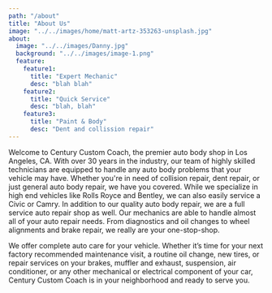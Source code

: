 ```yaml
---
path: "/about"
title: "About Us"
image: "../../images/home/matt-artz-353263-unsplash.jpg"
about:
  image: "../../images/Danny.jpg"
  background: "../../images/image-1.png"
  feature:
    feature1:
      title: "Expert Mechanic"
      desc: "blah blah"
    feature2:
      title: "Quick Service"
      desc: "blah, blah"
    feature3:
      title: "Paint & Body"
      desc: "Dent and collission repair"
---
```


Welcome to Century Custom Coach, the premier auto body shop in Los Angeles, CA. With over 30 years in the industry, our team of highly skilled technicians are equipped to handle any auto body problems that your vehicle may have. Whether you're in need of collision repair, dent repair, or just general auto body repair, we have you covered. While we specialize in high end vehicles like Rolls Royce and Bentley, we can also easily service a Civic or Camry. In addition to our quality auto body repair, we are a full service auto repair shop as well. Our mechanics are able to handle almost all of your auto repair needs. From diagnostics and oil changes to wheel alignments and brake repair, we really are your one-stop-shop.

We offer complete auto care for your vehicle. Whether it’s time for your next factory recommended maintenance visit, a routine oil change, new tires, or repair services on your brakes, muffler and exhaust, suspension, air conditioner, or any other mechanical or electrical component of your car, Century Custom Coach is in your neighborhood and ready to serve you.
